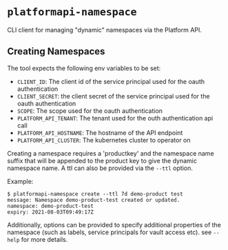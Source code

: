 # `platformapi-namespace`

CLI client for managing "dynamic" namespaces via the Platform API.

## Creating Namespaces

The tool expects the following env variables to be set:

 * `CLIENT_ID`: The client id of the service principal used for the oauth authentication
 * `CLIENT_SECRET`: the client secret of the service principal used for the oauth authentication
 * `SCOPE`: The scope used for the oauth authentication
 * `PLATFORM_API_TENANT`: The tenant used for the outh authentication api call
 * `PLATFORM_API_HOSTNAME`: The hostname of the API endpoint
 * `PLATFORM_API_CLUSTER`: The kubernetes cluster to operator on

Creating a namespace requires a 'productkey' and the namespace name suffix that will be appended to the product key to give the dynamic namespace name.
A ttl can also be provided via the `--ttl` option.

Example:
```
$ platformapi-namespace create --ttl 7d demo-product test
message: Namespace demo-product-test created or updated.
namespace: demo-product-test
expiry: 2021-08-03T09:49:17Z
```

Additionally, options can be provided to specify additional properties of the namespace (such as labels, service principals for vault access etc). see `--help` for more details.
